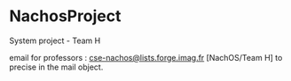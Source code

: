 # NachosProject
System project - Team H

email for professors : cse-nachos@lists.forge.imag.fr
[NachOS/Team H] to precise in the mail object.
